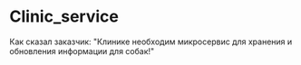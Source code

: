 # Clinic_service
Как сказал заказчик: "Клинике необходим микросервис для хранения и обновления информации для собак!"
